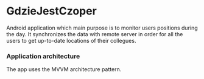 # GdzieJestCzoper #

Android application which main purpose is to monitor users positions during the day. It synchronizes the data with remote server in order for all the users to get up-to-date locations of their collegues. 

### Application architecture ###

The app uses the MVVM architecture pattern.
